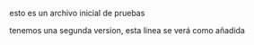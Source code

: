 esto es un archivo inicial de pruebas

tenemos una segunda version, esta linea se verá como añadida


